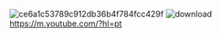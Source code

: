 ![ce6a1c53789c912db36b4f784fcc429f](https://github.com/user-attachments/assets/79e49f9a-e546-40c1-a609-863f799cf2d9)
![download](https://github.com/user-attachments/assets/cd34f0df-b27a-4df5-82cb-e2f3e704844f)
https://m.youtube.com/?hl=pt
